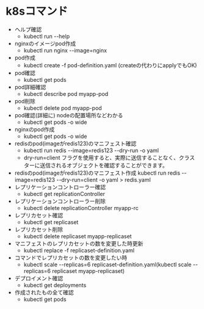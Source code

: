 # k8sコマンド
- ヘルプ確認
  - kubectl run --help
- nginxのイメージpod作成
  - kubectl run nginx --image=nginx
- pod作成
  - kubectl create -f pod-definition.yaml (createの代わりにapplyでもOK)
- pod確認
  - kubectl get pods
- pod詳細確認
  - kubectl describe pod myapp-pod
- pod削除
  - kubectl delete pod myapp-pod
- pod確認(詳細に) nodeの配置場所などわかる
  - kubectl get pods -o wide
- nginxのpod作成
  - kubectl get pods -o wide
- redisのpod(imageがredis123)のマニフェスト確認
  - kubectl run redis --image=redis123 --dry-run -o yaml
  - dry-run=client フラグを使用すると、実際に送信することなく、クラスターに送信されるオブジェクトを確認することができます。
- redisのpod(imageがredis123)のマニフェスト作成
kubectl run redis --image=redis123 --dry-run=client -o yaml > redis.yaml
- レプリケーションコントローラー確認
  - kubectl get replicationController
- レプリケーションコントローラー削除
  - kubectl delete replicationController myapp-rc
- レプリカセット確認
  - kubectl get replicaset
- レプリカセット削除
  - kubectl delete replicaset myapp-replicaset
- マニフェストのレプリカセットの数を変更した時更新
  - kubectl replace -f replicaset-definition.yaml
- コマンドでレプリカセットの数を変更したい時
  - kubectl scale --replicas=6 replicaset-definition.yaml(kubectl scale --replicas=6 replicaset myapp-replicaset)
- デプロイメント確認
  - kubectl get deployments
- 作成されたもの全て確認
  - kubectl get pods

